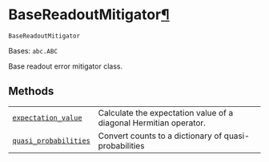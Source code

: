 # BaseReadoutMitigator[¶](#basereadoutmitigator "Permalink to this headline")

<span id="undefined" />

`BaseReadoutMitigator`

Bases: `abc.ABC`

Base readout error mitigator class.

## Methods

|                                                                                                                                                                                                 |                                                                   |
| ----------------------------------------------------------------------------------------------------------------------------------------------------------------------------------------------- | ----------------------------------------------------------------- |
| [`expectation_value`](qiskit.result.BaseReadoutMitigator.expectation_value#qiskit.result.BaseReadoutMitigator.expectation_value "qiskit.result.BaseReadoutMitigator.expectation_value")         | Calculate the expectation value of a diagonal Hermitian operator. |
| [`quasi_probabilities`](qiskit.result.BaseReadoutMitigator.quasi_probabilities#qiskit.result.BaseReadoutMitigator.quasi_probabilities "qiskit.result.BaseReadoutMitigator.quasi_probabilities") | Convert counts to a dictionary of quasi-probabilities             |
